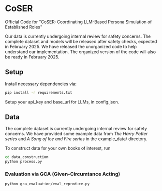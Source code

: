 # CoSER

Official Code for "CoSER: Coordinating LLM-Based Persona Simulation of Established Roles"

Our data is currently undergoing internal review for safety concerns. The complete dataset and models will be released after safety checks, expected in February 2025. We have released the unorganized code to help understand our implementation. The organized version of the code will also be ready in February 2025.

## Setup

Install necessary dependencies via:

```bash
pip install -r requirements.txt
```

Setup your api_key and base_url for LLMs, in config.json. 

## Data 

The complete dataset is currently undergoing internal review for safety concerns. We have provided some example data from *The Harry Potter series* and *A Song of Ice and Fire series* in the example_data/ directory.

To construct data for your own books of interest, run

```bash
cd data_construction
python process.py
```

### Evaluation via GCA (Given-Circumtance Acting)

```bash
python gca_evaluation/eval_reproduce.py
```



 
